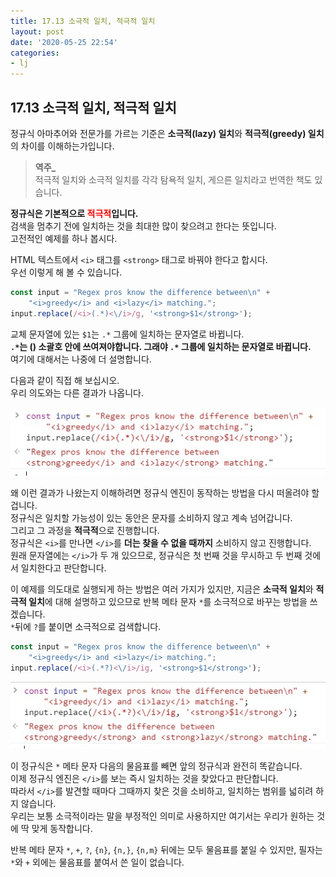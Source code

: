 ```yaml
---
title: 17.13 소극적 일치, 적극적 일치
layout: post
date: '2020-05-25 22:54'
categories:
- lj
---
```


## 17.13 소극적 일치, 적극적 일치

정규식 아마추어와 전문가를 가르는 기준은 **소극적(lazy) 일치**와 **적극적(greedy) 일치**의 차이를 이해하는가입니다.  

>**역주_**  
>적극적 일치와 소극적 일치를 각각 탐욕적 일치, 게으른 일치라고 번역한 책도 있습니다.

**정규식은 기본적으로 <span style="color:red">적극적</span>입니다.**  
검색을 멈추기 전에 일치하는 것을 최대한 많이 찾으려고 한다는 뜻입니다.  
고전적인 예제를 하나 봅시다.

HTML 텍스트에서 `<i>` 태그를 `<strong>` 태그로 바꿔야 한다고 합시다.  
우선 이렇게 해 볼 수 있습니다.

```javascript
const input = "Regex pros know the difference between\n" + 
    "<i>greedy</i> and <i>lazy</i> matching.";
input.replace(/<i>(.*)<\/i>/g, '<strong>$1</strong>');
```

교체 문자열에 있는 `$1`는 `.*` 그룹에 일치하는 문자열로 바뀝니다.  
**`.*`는 () 소괄호 안에 쓰여져야합니다. 그래야 `.*` 그룹에 일치하는 문자열로 바뀝니다.**  
여기에 대해서는 나중에 더 설명합니다.  

다음과 같이 직접 해 보십시오.  
우리 의도와는 다른 결과가 나옵니다.

![](/static/img/learningjs/image173.jpg)

왜 이런 결과가 나왔는지 이해하려면 정규식 엔진이 동작하는 방법을 다시 떠올려야 할 겁니다.  
정규식은 일치할 가능성이 있는 동안은 문자를 소비하지 않고 계속 넘어갑니다.  
그리고 그 과정을 **적극적**으로 진행합니다.  
정규식은 `<i>`를 만나면 `</i>`를 **더는 찾을 수 없을 때까지** 소비하지 않고 진행합니다.  
원래 문자열에는 `</i>`가 두 개 있으므로, 정규식은 첫 번째 것을 무시하고 두 번째 것에서 일치한다고 
판단합니다.  

이 예제를 의도대로 실행되게 하는 방법은 여러 가지가 있지만, 지금은 **소극적 일치**와 **적극적 일치**에 
대해 설명하고 있으므로 반복 메타 문자 `*`를 소극적으로 바꾸는 방법을 쓰겠습니다.  
`*`뒤에 `?`를 붙이면 소극적으로 검색합니다.

```javascript
const input = "Regex pros know the difference between\n" + 
    "<i>greedy</i> and <i>lazy</i> matching.";
input.replace(/<i>(.*?)<\/i>/ig, '<strong>$1</strong>');
```

![](/static/img/learningjs/image174.jpg)

이 정규식은 `*` 메타 문자 다음의 물음표를 빼면 앞의 정규식과 완전히 똑같습니다.  
이제 정규식 엔진은 `</i>`를 보는 즉시 일치하는 것을 찾았다고 판단합니다.  
따라서 `</i>`를 발견할 때마다 그때까지 찾은 것을 소비하고, 일치하는 범위를 넓히려 하지 않습니다.  
우리는 보통 소극적이라는 말을 부정적인 의미로 사용하지만 여기서는 우리가 원하는 것에 딱 맞게
동작합니다.

반복 메타 문자 `*`, `+`, `?`, `{n}`, `{n,}`, `{n,m}` 뒤에는 모두 물음표를 붙일 수 있지만, 
필자는 `*`와 `+` 외에는 물음표를 붙여서 쓴 일이 없습니다.















